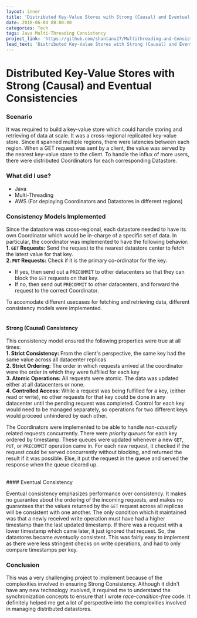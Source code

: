 ```yaml
---
layout: inner
title: 'Distributed Key-Value Stores with Strong (Causal) and Eventual Consistencies'
date: 2018-06-04 08:00:00
categories: Tech
tags: Java Multi-Threading Consistency
project_link: 'https://github.com/shantanu27/Multithreading-and-Consistency'
lead_text: 'Distributed Key-Value Stores with Strong (Causal) and Eventual Consistencies'
---
```


# Distributed Key-Value Stores with Strong (Causal) and Eventual Consistencies

### Scenario

It was required to build a key-value store which could handle storing and retrieving of data at scale. It was a cross-regional replicated key-value store. Since it spanned multiple regions, there were latencies between each region. When a GET request was sent by a client, the value was served by the nearest key-value store to the client. To handle the influx of more users, there were distributed Coordinators for each corresponding Datastore.

### What did I use?

- Java
- Multi-Threading
- AWS (For deploying Coordinators and Datastores in different regions)

### Consistency Models Implemented

Since the datastore was cross-regional, each datastore needed to have its own Coordinator which would be in-charge of a specific set of data. In particular, the coordinator was implemented to have the following behavior:
<br>
**1. ``GET`` Requests:** Send the request to the nearest datastore center to fetch the latest value for that key. 
<br>
**2. ``PUT`` Requests:** Check if it is the primary co-ordinator for the key. 
- If yes, then send out a ``PRECOMMIT`` to other datacenters so that they can block the ``GET`` requests on that key. 
- If no, then send out ``PRECOMMIT`` to other datacenters, and forward the request to the correct Coordinator. 

To accomodate different usecases for fetching and retrieving data, different consistency models were implemented.
<br><br>
#### Strong (Causal) Consistency

This consistency model ensured the following properties were true at all times:
<br>
**1. Strict Consistency:** From the client's perspective, the same key had the same value across all datacenter replicas
<br>
**2. Strict Ordering:** The order in which requests arrived at the coordinator were the order in which they were fulfilled for each key
<br>
**3. Atomic Operations:** All requests were atomic. The data was updated either at all datacenters or none.
<br>
**4. Controlled Access:** While a request was being fulfilled for a key, (either read or write), no other requests for that key could be done in any datacenter until the pending request was completed. Control for each key would need to be managed separately, so operations for two different keys would proceed unhindered by each other.

The Coordinators were implemented to be able to handle *non-causally* related requests concurrently. There were *priority queues* for each key ordered by timestamp. These queues were updated whenever a new ``GET``, ``PUT``, or ``PRECOMMIT`` operation came in. For each new request, it checked if the request could be served concurrently without blocking, and returned the result if it was possible. Else, it put the request in the queue and served the response when the queue cleared up.

<br>
#### Eventual Consistency 

Eventual consistency emphasizes performance over consistency. It makes no guarantee about the ordering of the incoming requests, and makes no guarantees that the values returned by the ``GET`` request across all replicas will be consistent with one another. The only condition which it maintained was that a newly received write operation must have had a higher timestamp than the last updated timestamp. If there was a request with a lower timestamp which came later, it just ignored that request. So, the datastores became *eventually* consistent. This was fairly easy to implement as there were less stringent checks on write operations, and had to only compare timestamps per key. 

### Conclusion

This was a very challenging project to implement because of the complexities involved in ensuring Strong Consistency. Although it didn't have any new technology involved, it required me to understand the synchronization concepts to ensure that I wrote *race-condition-free* code. It definitely helped me get a lot of perspective into the complexities involved in managing distributed datastores. 
